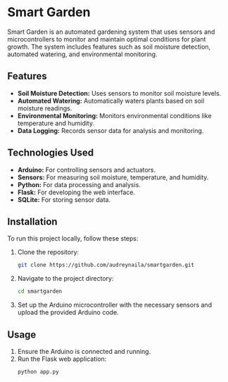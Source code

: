 # Smart Garden

Smart Garden is an automated gardening system that uses sensors and microcontrollers to monitor and maintain optimal conditions for plant growth. The system includes features such as soil moisture detection, automated watering, and environmental monitoring.

## Features
- **Soil Moisture Detection:** Uses sensors to monitor soil moisture levels.
- **Automated Watering:** Automatically waters plants based on soil moisture readings.
- **Environmental Monitoring:** Monitors environmental conditions like temperature and humidity.
- **Data Logging:** Records sensor data for analysis and monitoring.

## Technologies Used
- **Arduino:** For controlling sensors and actuators.
- **Sensors:** For measuring soil moisture, temperature, and humidity.
- **Python:** For data processing and analysis.
- **Flask:** For developing the web interface.
- **SQLite:** For storing sensor data.

## Installation
To run this project locally, follow these steps:
1. Clone the repository:
    ```bash
    git clone https://github.com/audreynaila/smartgarden.git
    ```
2. Navigate to the project directory:
    ```bash
    cd smartgarden
    ```
3. Set up the Arduino microcontroller with the necessary sensors and upload the provided Arduino code.

## Usage
1. Ensure the Arduino is connected and running.
2. Run the Flask web application:
    ```bash
    python app.py
    ```
